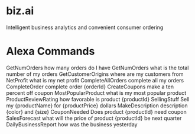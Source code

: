 # biz.ai
Intelligent business analytics and convenient consumer ordering

# Alexa Commands
GetNumOrders how many orders do I have
GetNumOrders what is the total number of my orders
GetCustomerOrigins where are my customers from
NetProfit what is my net profit
CompleteAllOrders complete all my orders
CompleteOrder complete order {orderId}
CreateCoupons make a ten percent off coupon
MostPopularProduct what is my most popular product
ProductReviewRating how favorable is product {productId}
SellingStuff Sell my {productName} for {productPrice} dollars
MakeDescription description {color} and {size}
CouponNeeded Does product {productId} need coupon
SalesForecast what will the price of product {productId} be next quarter
DailyBusinessReport how was the business yesterday